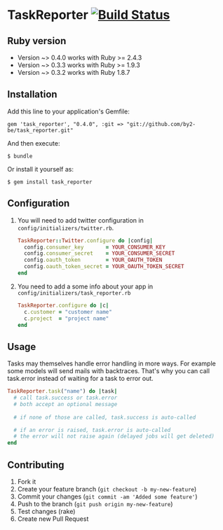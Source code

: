 # TaskReporter  [![Build Status](https://secure.travis-ci.org/by2-be/task_reporter.png)](http://travis-ci.org/caifara/task_reporter)

## Ruby version

* Version ~> 0.4.0 works with Ruby >= 2.4.3
* Version ~> 0.3.3 works with Ruby >= 1.9.3
* Version ~> 0.3.2 works with Ruby 1.8.7

## Installation

Add this line to your application's Gemfile:

    gem 'task_reporter', "0.4.0", :git => "git://github.com/by2-be/task_reporter.git"

And then execute:

    $ bundle

Or install it yourself as:

    $ gem install task_reporter

## Configuration

1. You will need to add twitter configuration in `config/initializers/twitter.rb`.

    ```ruby
    TaskReporter::Twitter.configure do |config|
      config.consumer_key       = YOUR_CONSUMER_KEY
      config.consumer_secret    = YOUR_CONSUMER_SECRET
      config.oauth_token        = YOUR_OAUTH_TOKEN
      config.oauth_token_secret = YOUR_OAUTH_TOKEN_SECRET
    end
    ```

2. You need to add a some info about your app in `config/initializers/task_reporter.rb`

    ```ruby
    TaskReporter.configure do |c|
      c.customer = "customer name"
      c.project  = "project name"
    end
    ```

## Usage

Tasks may themselves handle error handling in more ways. For example some 
models will send mails with backtraces. That's why you can call task.error 
instead of waiting for a task to error out.

```ruby
TaskReporter.task("name") do |task|
  # call task.success or task.error
  # both accept an optional message
  
  # if none of those are called, task.success is auto-called

  # if an error is raised, task.error is auto-called
  # the error will not raise again (delayed jobs will get deleted)
end
```

## Contributing

1. Fork it
2. Create your feature branch (`git checkout -b my-new-feature`)
3. Commit your changes (`git commit -am 'Added some feature'`)
4. Push to the branch (`git push origin my-new-feature`)
5. Test changes (rake)
6. Create new Pull Request
